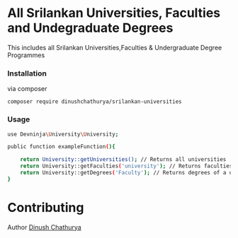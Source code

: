 # All Srilankan Universities, Faculties and Undegraduate Degrees

This includes all Srilankan Universities,Faculties & Undergraduate Degree Programmes

### Installation

via composer

`composer require dinushchathurya/srilankan-universities`

### Usage 

```sh 
use Devninja\University\University;

public function exampleFunction(){

    return University::getUniversities(); // Returns all universities 
    return University::getFaculties('university'); // Returns faculties of university 
    return University::getDegrees('Faculty'); // Returns degrees of a univeristy 
}
```

# Contributing

 Author [Dinush Chathurya](https://dinushchathurya.github.io/)

